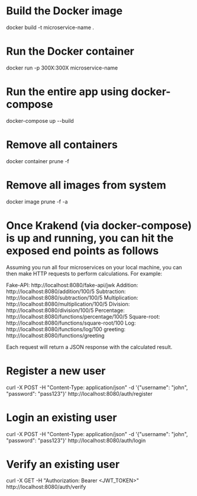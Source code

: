 # Build the Docker image
docker build -t microservice-name .

# Run the Docker container
docker run -p 300X:300X microservice-name

# Run the entire app using docker-compose
docker-compose up --build

# Remove all containers
docker container prune -f

# Remove all images from system
docker image prune -f -a

# Once Krakend (via docker-compose) is up and running, you can hit the exposed end points as follows
Assuming you run all four microservices on your local machine, you can then make HTTP requests to perform calculations. For example:

Fake-API:       http://localhost:8080/fake-api/jwk
Addition:       http://localhost:8080/addition/100/5
Subtraction:    http://localhost:8080/subtraction/100/5
Multiplication: http://localhost:8080/multiplication/100/5
Division:       http://localhost:8080/division/100/5
Percentage:     http://localhost:8080/functions/percentage/100/5
Square-root:    http://localhost:8080/functions/square-root/100
Log:            http://localhost:8080/functions/log/100
greeting:       http://localhost:8080/functions/greeting

Each request will return a JSON response with the calculated result.

# Register a new user
curl -X POST -H "Content-Type: application/json" -d '{"username": "john", "password": "pass123"}' http://localhost:8080/auth/register

# Login an existing user
curl -X POST -H "Content-Type: application/json" -d '{"username": "john", "password": "pass123"}' http://localhost:8080/auth/login

# Verify an existing user
curl -X GET -H "Authorization: Bearer <JWT_TOKEN>" http://localhost:8080/auth/verify
